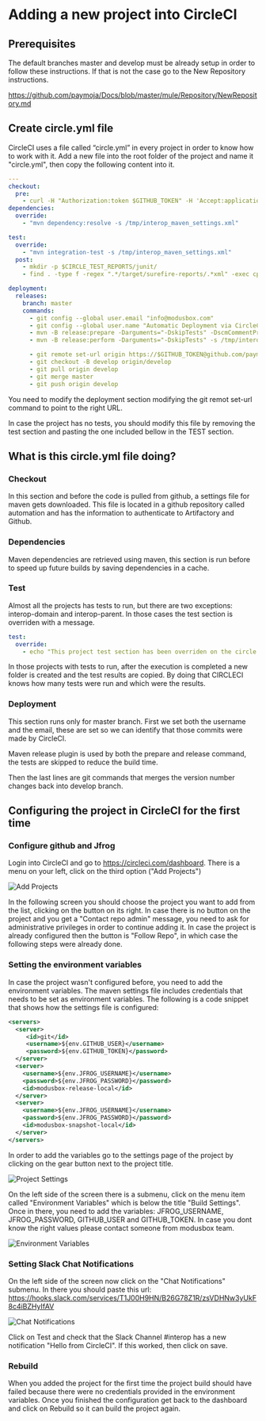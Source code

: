 # Adding a new project into CircleCI #

## Prerequisites ##

The default branches master and develop must be already setup in order to follow these instructions. If that is not the case go to the New Repository instructions.

https://github.com/paymoja/Docs/blob/master/mule/Repository/NewRepository.md

## Create circle.yml file ##

CircleCI uses a file called “circle.yml” in every project in order to know how to work with it. Add a new file into the root folder of the project and name it "circle.yml", then copy the following content into it.

```yml
---
checkout:
  pre:
    - curl -H "Authorization:token $GITHUB_TOKEN" -H 'Accept:application/vnd.github.v3.raw' -o /tmp/interop_maven_settings.xml -L https://raw.githubusercontent.com/paymoja/automation/master/interop/interop_maven_settings.xml
dependencies:
  override:
    - "mvn dependency:resolve -s /tmp/interop_maven_settings.xml"

test:
  override:
    - "mvn integration-test -s /tmp/interop_maven_settings.xml"
  post:
    - mkdir -p $CIRCLE_TEST_REPORTS/junit/
    - find . -type f -regex ".*/target/surefire-reports/.*xml" -exec cp {} $CIRCLE_TEST_REPORTS/junit/ \;

deployment:
  releases:
    branch: master
    commands:
      - git config --global user.email "info@modusbox.com"
      - git config --global user.name "Automatic Deployment via CircleCI"
      - mvn -B release:prepare -Darguments="-DskipTests" -DscmCommentPrefix="[maven-release-plugin][ci skip]" -s /tmp/interop_maven_settings.xml
      - mvn -B release:perform -Darguments="-DskipTests" -s /tmp/interop_maven_settings.xml

      - git remote set-url origin https://$GITHUB_TOKEN@github.com/paymoja/interop-xxxxxxxxx.git
      - git checkout -B develop origin/develop
      - git pull origin develop
      - git merge master
      - git push origin develop
```

You need to modify the deployment section modifying the git remot set-url command to point to the right URL. 

In case the project has no tests, you should modify this file by removing the test section and pasting the one included bellow in the TEST section.


## What is this circle.yml file doing? ##


### Checkout ###

In this section and before the code is pulled from github, a settings file for maven gets downloaded. This file is located in a github repository called automation and has the information to authenticate to Artifactory and Github. 

### Dependencies ###

Maven dependencies are retrieved using maven, this section is run before to speed up future builds by saving dependencies in a cache.

### Test ###

Almost all the projects has tests to run, but there are two exceptions: interop-domain and interop-parent. In those cases the test section is overriden with a message.

```yml
test:
  override:
    - echo "This project test section has been overriden on the circle.yml file"
```

In those projects with tests to run, after the execution is completed a new folder is created and the test results are copied. By doing that CIRCLECI knows how many tests were run and which were the results.

### Deployment ###

This section runs only for master branch. First we set both the username and the email, these are set so we can identify that those commits were made by CircleCI.

Maven release plugin is used by both the prepare and release command, the tests are skipped to reduce the build time. 

Then the last lines are git commands that merges the version number changes back into develop branch.


## Configuring the project in CircleCI for the first time ##


### Configure github and Jfrog  ###

Login into CircleCI and go to https://circleci.com/dashboard. There is a menu on your left, click on the third option ("Add Projects")

![Add Projects](./AddProjects.png)

In the following screen you should choose the project you want to add from the list, clicking on the button on its right. In case there is no button on the project and you get a "Contact repo admin" message, you need to ask for administrative privileges in order to continue adding it. In case the project is already configured then the button is "Follow Repo", in which case the following steps were already done.

### Setting the environment variables ###

In case the project wasn't configured before, you need to add the environment variables. The maven settings file includes credentials that needs to be set as environment variables. The following is a code snippet that shows how the settings file is configured:

```xml
<servers>
  <server>
     <id>git</id>  
     <username>${env.GITHUB_USER}</username>  
     <password>${env.GITHUB_TOKEN}</password>  
  </server> 
  <server>
    <username>${env.JFROG_USERNAME}</username>
    <password>${env.JFROG_PASSWORD}</password>
    <id>modusbox-release-local</id>
  </server>
  <server>
    <username>${env.JFROG_USERNAME}</username>
    <password>${env.JFROG_PASSWORD}</password>
    <id>modusbox-snapshot-local</id>
  </server>
</servers>
```


In order to add the variables go to the settings page of the project by clicking on the gear button next to the project title.

![Project Settings](./ProjectSettings.png)

On the left side of the screen there is a submenu, click on the menu item called "Environment Variables" which is below the title "Build Settings". Once in there, you need to add the variables: JFROG_USERNAME, JFROG_PASSWORD, GITHUB_USER and GITHUB_TOKEN. In case you dont know the right values please contact someone from modusbox team.

![Environment Variables](./EnvironmentVariables.png)

### Setting Slack Chat Notifications ###

On the left side of the screen now click on the "Chat Notifications" submenu. In there you should paste this url: https://hooks.slack.com/services/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

![Chat Notifications](./ChatNotifications.png)

Click on Test and check that the Slack Channel #interop has a new notification "Hello from CircleCI". If this worked, then click on save.

### Rebuild ###

When you added the project for the first time the project build should have failed because there were no credentials provided in the environment variables. Once you finished the configuration get back to the dashboard and click on Rebuild so it can build the project again.





